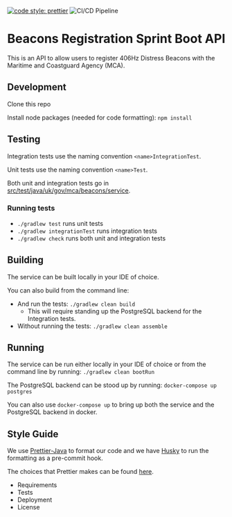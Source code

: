 [![code style: prettier](https://img.shields.io/badge/code_style-prettier-ff69b4.svg?style=flat-square)](https://github.com/prettier/prettier)
![CI/CD Pipeline](https://github.com/madetech/mca-beacons-service/workflows/CI/CD%20Pipeline/badge.svg)

# Beacons Registration Sprint Boot API

This is an API to allow users to register 406Hz Distress Beacons with the Maritime and Coastguard Agency (MCA).

## Development

Clone this repo

Install node packages (needed for code formatting): `npm install`

## Testing

Integration tests use the naming convention `<name>IntegrationTest`.

Unit tests use the naming convention `<name>Test`.

Both unit and integration tests go in [src/test/java/uk/gov/mca/beacons/service](src/test/java/uk/gov/mca/beacons/service).

### Running tests

- `./gradlew test` runs unit tests
- `./gradlew integrationTest` runs integration tests
- `./gradlew check` runs both unit and integration tests

## Building

The service can be built locally in your IDE of choice.

You can also build from the command line:

- And run the tests: `./gradlew clean build`
  - This will require standing up the PostgreSQL backend for the Integration tests.
- Without running the tests: `./gradlew clean assemble`

## Running

The service can be run either locally in your IDE of choice or from the command line by running: `./gradlew clean bootRun`

The PostgreSQL backend can be stood up by running: `docker-compose up postgres`

You can also use `docker-compose up` to bring up both the service and the PostgreSQL backend in docker.

## Style Guide

We use [Prettier-Java](https://github.com/jhipster/prettier-java/tree/c1f867092f74ebfdf68ccb843f8186c943bfdeca) to format our code and we have [Husky](https://typicode.github.io/husky/#/) to run the formatting as a pre-commit hook.

The choices that Prettier makes can be found [here](https://prettier.io/docs/en/rationale.html).

- Requirements
- Tests
- Deployment
- License
